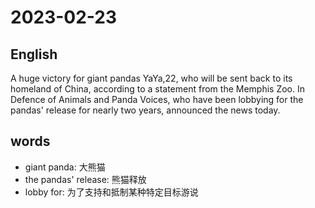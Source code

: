 # 2023-02-23

## English
A huge victory for giant pandas YaYa,22,
who will be sent back to its homeland of
China, according to a statement from the
Memphis Zoo. In Defence of Animals and
Panda Voices, who have been lobbying for
the pandas' release for nearly two years,
announced the news today.


## words
* giant panda: 大熊猫
* the pandas' release: 熊猫释放
* lobby for: 为了支持和抵制某种特定目标游说
